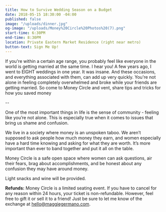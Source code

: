 ```yaml
---
title: How to Survive Wedding Season on a Budget
date: 2018-05-15 18:30:00 -04:00
published: false
image: "/uploads/dinner.jpg"
og-image: "/uploads/Money%20Circle%20Photos%20(7).png"
start-time: 6:30PM
end-time: 8:30PM
location: Private Eastern Market Residence (right near metro)
button-text: Sign Me Up!
---
```


If you're within a certain age range, you probably feel like everyone in the world is getting married at the same time. I hear you! A few years ago, I went to EIGHT weddings in one year. It was insane. And these occasions, and everything associated with them, can add up very quickly. You're not alone in feeling completely overwhelmed and broke while your friends are getting married. So come to Money Circle and vent, share tips and tricks for how you saved money

--

One of the most important things in life is the sense of community - feeling like you’re not alone. This is especially true when it comes to issues that bring us shame and confusion.

We live in a society where money is an unspoken taboo. We aren’t supposed to ask people how much money they earn, and women especially have a hard time knowing and asking for what they are worth. It’s more important than ever to band together and put it all on the table.

Money Circle is a safe open space where women can ask questions, air their fears, brag about accomplishments, and be honest about any confusion they may have around money.

Light snacks and wine will be provided.

**Refunds:** Money Circle is a limited seating event. If you have to cancel for any reason within 24 hours, your ticket is non-refundable. However, feel free to gift it or sell it to a friend! Just be sure to let me know of the exchange at [hello@maggiegermano.com](mailto:hello@maggiegermano.com).